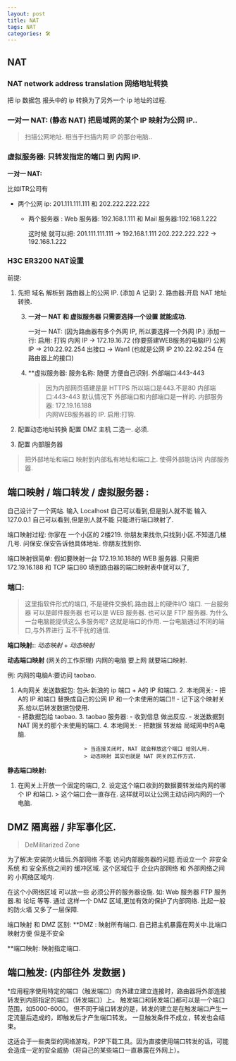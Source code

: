 ```yaml
---
layout: post
title: NAT
tags: NAT
categories: 🛠
---
```



## NAT


### NAT network address translation  网络地址转换

把 ip 数据包 报头中的 ip 转换为了另外一个 ip 地址的过程.


### 一对一 NAT: (静态 NAT)   **把局域网的某个 IP 映射为公网 IP..** 
> 扫描公网地址. 相当于扫描内网 IP 的那台电脑..

### 虚拟服务器:   **只转发指定的端口 到 内网 IP.**



**一对一 NAT:** 

比如ITR公司有 
- 两个公网 ip:   201.111.111.111          和 202.222.222.222
	- 两个服务器  :  Web 服务器: 192.168.1.111 和  Mail 服务器:192.168.1.222

		这时候 就可以把:
		201.111.111.111 → 192.168.1.111
		202.222.222.222 → 192.168.1.222



### **H3C ER3200  NAT设置**

前提:
1. 先把 域名 解析到 路由器上的公网 IP. (添加 A 记录)
	2. 路由器:开启 NAT 地址转换. 

	3. **一对一 NAT  和 虚拟服务器 只需要选择一个设置 就能成功.**

		 一对一 NAT:  (因为路由器有多个外网 IP, 所以要选择一个外网 IP.)
		添加一行: 
		启用: 打钩
		内网 IP → 172.19.16.72  (你要搭建WEB服务的电脑IP)
		公网 IP → 210.22.92.254
		出接口  → Wan1 (也就是公网 IP 210.22.92.254 在路由器上的接口)

	4. **虚拟服务器:
		服务名称: 随便 方便自己识别.
		外部端口:443-443 
		> 因为内部网页搭建是是 HTTPS 所以端口是443.不是80
		内部端口:443-443
		> 默认情况下 外部端口和内部端口是一样的.
		内部服务器: 172.19.16.188  
		> 内网WEB服务器的 IP.
		启用:打钩.









1.  配置动态地址转换 配置 DMZ 主机
二选一. 必须.

2. 配置 内部服务器
> 把外部地址和端口 映射到内部私有地址和端口上.
> 使得外部能访问 内部服务器.




## 端口映射 / 端口转发 / 虚拟服务器 :

自己设计了一个网站.
输入 Localhost 自己可以看到,但是别人就不能
输入 127.0.0.1 自己可以看到,但是别人就不能
只能进行端口映射了.

端口映射过程:
你家在 一个小区的 2楼219.
你朋友来找你,只找到小区.不知道几楼几号.
问保安.保安告诉他具体地址.
你朋友找到你.

端口映射很简单:
假如要映射一台  172.19.16.188的 WEB 服务器.
只需把 172.19.16.188 和 TCP 端口80 填到路由器的端口映射表中就可以了,


### 端口: 
> 这里指软件形式的端口, 不是硬件交换机.路由器上的硬件I/O 端口.
一台服务器
可以是邮件服务器 也可以是 WEB 服务器. 也可以是 FTP 服务器.
为什么一台电脑能提供这么多服务呢? 这就是端口的作用.
一台电脑通过不同的端口,与外界进行 互不干扰的通信.


**端口映射:**:  *动态映射* + *动态映射*

**动态端口映射** (网关的工作原理)
内网的电脑 要上网 就要端口映射.

例:
内网的电脑A:要访问 taobao.
1. A向网关 发送数据包: 
	包头:新浪的 ip 端口  + A的 IP 和端口.
	2. 本地网关: 
		- 把 A的 IP 和端口  替换成自己的公网 IP 和一个未使用的端口!! 
			- 记下这个映射关系.给以后转发数据包使用.  
				- 把数据包给 taobao.
					3. taobao 服务器: 
						- 收到信息 做出反应. 
						- 发送数据到 NAT 网关的那个未使用的端口.
					4. 本地网关:
						- 把数据 转发给 局域网中的A电脑. 

							> 当连接关闭时, NAT 就会释放这个端口 给别人用.
							> 动态映射 其实也就是 NAT 网关的工作方式.

**静态端口映射:**

1. 在网关上开放一个固定的端口,
	2. 设定这个端口收到的数据要转发给内网的哪个 IP 和端口.
		> 这个端口会一直存在. 这样就可以让公网主动访问内网的一个电脑.


## DMZ    隔离器 / 非军事化区.
> DeMilitarized Zone  

为了解决:安装防火墙后.外部网络 不能 访问内部服务器的问题.而设立一个
非安全系统  和 安全系统之间的  缓冲区域.
这个区域位于 企业内部网络 和 外部网络之间的 小网络区域内.

在这个小网络区域 可以放一些 必须公开的服务器设施. 
如: Web 服务器 FTP 服务器.和 论坛 等等.
通过 这样一个 DMZ 区域,更加有效的保护了内部网络. 比起一般的防火墙 又多了一层保障.



端口映射 和 DMZ 区别:
**DMZ :     映射所有端口. 
自己把主机暴露在网关中.比端口映射方便 但是不安全

**端口映射:  映射指定端口.




## 端口触发: (内部往外 发数据 )

*应用程序使用特定的端口（触发端口）向外建立建立连接时，路由器将外部连接转发到内部指定的端口（转发端口）上。
触发端口和转发端口都可以是一个端口范围，如5000-6000。
但不同于端口转发的是，转发的建立是在触发端口产生一定流量后造成的，即触发后才产生端口转发。
一旦触发条件不成立，转发也会结束。

这适合于一些类型的网络游戏，P2P下载工具。因为直接使用端口转发的话，可能会造成一定的安全威胁（将自己的某些端口一直暴露在外网上）。



